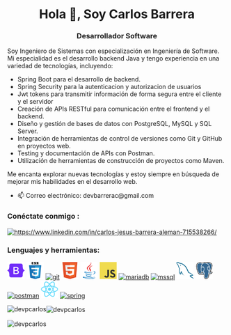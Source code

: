 <h1 align="center">Hola 👋, Soy Carlos Barrera</h1>
<h3 align="center">Desarrollador Software</h3>
<p>
    Soy Ingeniero de Sistemas con especialización en Ingeniería de Software. Mi especialidad es el desarrollo backend Java y tengo experiencia en una variedad de tecnologías, incluyendo:
</p>
<ul>
 	<li>Spring Boot para el desarrollo de backend.</li>
    <li>Spring Security para la autenticacion y autorizacion de usuarios</li>
    <li>Jwt tokens para transmitir información de forma segura entre el cliente y el servidor</li>
 	<li>Creación de APIs RESTful para comunicación entre el frontend y el backend.</li>
 	<li>Diseño y gestión de bases de datos con PostgreSQL, MySQL y SQL Server.</li>
 	<li>Integración de herramientas de control de versiones como Git y GitHub en proyectos web.</li>
 	<li>Testing y documentación de APIs con Postman.</li>
 	<li>Utilización de herramientas de construcción de proyectos como Maven.</li>
</ul>
  
<p>
    Me encanta explorar nuevas tecnologías y estoy siempre en búsqueda de mejorar mis habilidades en el desarrollo web.
</p>
<ul>
    <li>📫 Correo electrónico: devbarrerac@gmail.com</li>
</ul>


<h3 align="left">Conéctate conmigo :</h3>
<p align="left">
    <a href="https://linkedin.com/in/carlos-jesus-barrera-aleman-715538266/" target="blank"><img align="center" src="https://raw.githubusercontent.com/rahuldkjain/github-profile-readme-generator/master/src/images/icons/Social/linked-in-alt.svg" alt="https://www.linkedin.com/in/carlos-jesus-barrera-aleman-715538266/" height="30" width="40" /></a>
</p >

<h3 align="left">Lenguajes y herramientas:</h3>
<p align="left">
    <a href="https://getbootstrap.com" target="_blank" rel="noreferrer"><img src="https://raw.githubusercontent.com/devicons/devicon/master/icons/bootstrap/bootstrap-plain.svg" alt="bootstrap" width="40" height="40" /></a>
    <a href="https://www.w3schools.com/css/" target="_blank" rel="noreferrer"><img src="https://raw.githubusercontent.com/devicons/devicon/master/icons/css3/css3-original-wordmark.svg" alt="css3" width="40" height="40" /></a>
    <a href="https://git-scm.com/" target="_blank" rel="noreferrer"><img src="https://www.vectorlogo.zone/logos/git-scm/git-scm-icon.svg" alt="git" width="40" height="40" /></a>
    <a href="https://www.w3.org/html/" target="_blank" rel="noreferrer"><img src="https://raw.githubusercontent.com/devicons/devicon/master/icons/html5/html5-original.svg" alt="html5" width="40" height="40" /></a>
    <a href="https://www.java.com" target="_blank" rel="noreferrer"><img src="https://raw.githubusercontent.com/devicons/devicon/master/icons/java/java-original.svg" alt="java" width="40" height="40" /></a>
    <a href="https://developer.mozilla.org/en-US/docs/Web/JavaScript" target="_blank" rel="noreferrer"><img src="https://raw.githubusercontent.com/devicons/devicon/master/icons/javascript/javascript-original.svg" alt="javascript" width="40" height="40" /></a>
    <a href="https://mariadb.org/" target="_blank" rel="noreferrer"><img src="https://www.vectorlogo.zone/logos/mariadb/mariadb-icon.svg" alt="mariadb" width="40" height="40" /></a>
    <a href="https://www.microsoft.com/en-us/sql-server" target="_blank" rel="noreferrer"><img src="https://www.svgrepo.com/show/303229/microsoft-sql-server-logo.svg" alt="mssql" width="40" height="40" /></a>
    <a href="https://www.mysql.com/" target="_blank" rel="noreferrer"><img src="https://raw.githubusercontent.com/devicons/devicon/master/icons/mysql/mysql-original.svg" alt="mysql" width="40" height="40" /></a>
    <a href="https://www.postgresql.org" target="_blank" rel="noreferrer"><img src="https://raw.githubusercontent.com/devicons/devicon/master/icons/postgresql/postgresql-original.svg" alt="postgresql" width="40" height="40" /></a>
    <a href="https://postman.com" target="_blank" rel="noreferrer"><img src="https://www.vectorlogo.zone/logos/getpostman/getpostman-icon.svg" alt="postman" width="40" height="40" /></a>
    <a href="https://reactjs.org/" target="_blank" rel="noreferrer"><img src="https://raw.githubusercontent.com/devicons/devicon/master/icons/react/react-original.svg" alt="react" width="40" height="40" /></a>
    <a href="https://spring.io/" target="_blank" rel="noreferrer"><img src="https://www.vectorlogo.zone/logos/springio/springio-icon.svg" alt="spring" width="40" height="40" /></a></p>

<p><img align="left" src="https://github-readme-stats.vercel.app/api/top-langs?username=devpcarlos&show_icons=true&locale=en&layout=compact" alt="devpcarlos" /> </p>

<p> <img align="center" src="https://github-readme-stats.vercel.app/api?username=devpcarlos&show_icons=true&locale=en" alt="devpcarlos" /> </p>

<p><img align="center" src="https://github-readme-streak-stats.herokuapp.com/?user=devpcarlos&" alt="devpcarlos" /></p>
